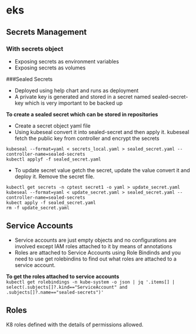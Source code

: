 # eks

## Secrets Management
### With secrets object
- Exposing secrets as environment variables
- Exposing secrets as volumes

###Sealed Secrets
- Deployed using help chart and runs as deployment
- A private key is generated and stored in a secret named sealed-secret-key which is very important to be backed up

**To create a sealed secret which can be stored in repositories** 
- Create a secret object yaml file  
- Using kubeseal convert it into sealed-secret and then apply it. kubeseal fetch the public key from controller and encrypt the secrets  

`kubeseal --format=yaml < secrets_local.yaml > sealed_secret.yaml --controller-name=sealed-secrets`  
`kubectl applyf -f sealed_secret.yaml`  

- To update secret value getch the secret, update the value convert it and deploy it. Remove the secret file.  

`kubectl get secrets -n cptest secret1 -o yaml > update_secret.yaml`  
`kubeseal --format=yaml < update_secret.yaml > sealed_secret.yaml --controller-name=sealed-secrets`  
`kubect apply -f sealed_secret.yaml`  
`rm -f update_secret.yaml`  




## Service Accounts
- Service accounts are just empty objects and no configurations are involved except IAM roles attached to it by means of annotations
- Roles are attached to Service Accounts using Role Bindinds and you need to use get rolebindins to find out what roles are attached to a service account.

**To get the roles attached to service accounts**   
`kubectl get rolebindings -n kube-system -o json | jq '.items[] | select(.subjects[]?.kind=="ServiceAccount" and .subjects[]?.name=="sealed-secrets")'`

## Roles
K8 roles defined with the details of permissions allowed. 
